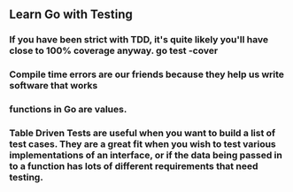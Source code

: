 ## Learn Go with Testing

### If you have been strict with TDD, it's quite likely you'll have close to 100% coverage anyway. go test -cover


### Compile time errors are our friends because they help us write software that works


### functions in Go are values.

### Table Driven Tests are useful when you want to build a list of test cases. They are a great fit when you wish to test various implementations of an interface, or if the data being passed in to a function has lots of different requirements that need testing.
